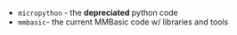 - `micropython` - the __depreciated__ python code
- `mmbasic`- the current MMBasic code w/ libraries and tools
